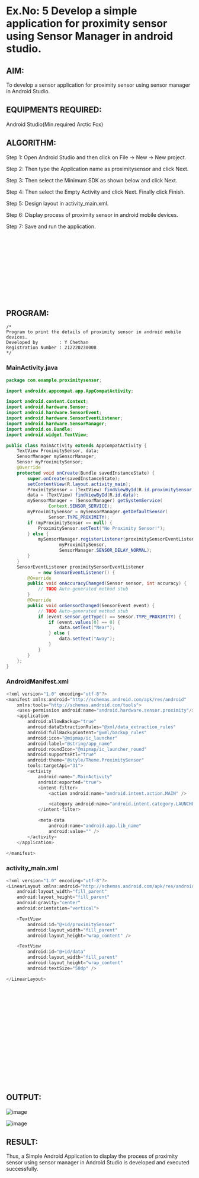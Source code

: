 # Ex.No: 5 Develop a simple application for proximity sensor using Sensor Manager in android studio.


## AIM:

To develop a sensor application for proximity sensor using sensor manager in Android Studio.

## EQUIPMENTS REQUIRED:

Android Studio(Min.required Arctic Fox)

## ALGORITHM:

Step 1: Open Android Studio and then click on File -> New -> New project.

Step 2: Then type the Application name as proximitysensor and click Next. 

Step 3: Then select the Minimum SDK as shown below and click Next.

Step 4: Then select the Empty Activity and click Next. Finally click Finish.

Step 5: Design layout in activity_main.xml.

Step 6: Display process of proximity sensor in android mobile devices.

Step 7: Save and run the application.

<br><br><br><br><br><br><br><br><br><br>

## PROGRAM:
```
/*
Program to print the details of proximity sensor in android mobile devices.
Developed by        : Y Chethan
Registration Number : 212220230008
*/
```
### MainActivity.java
```java
package com.example.proximitysensor;

import androidx.appcompat.app.AppCompatActivity;

import android.content.Context;
import android.hardware.Sensor;
import android.hardware.SensorEvent;
import android.hardware.SensorEventListener;
import android.hardware.SensorManager;
import android.os.Bundle;
import android.widget.TextView;

public class MainActivity extends AppCompatActivity {
    TextView ProximitySensor, data;
    SensorManager mySensorManager;
    Sensor myProximitySensor;
    @Override
    protected void onCreate(Bundle savedInstanceState) {
        super.onCreate(savedInstanceState);
        setContentView(R.layout.activity_main);
        ProximitySensor = (TextView) findViewById(R.id.proximitySensor);
        data = (TextView) findViewById(R.id.data);
        mySensorManager = (SensorManager) getSystemService(
                Context.SENSOR_SERVICE);
        myProximitySensor = mySensorManager.getDefaultSensor(
                Sensor.TYPE_PROXIMITY);
        if (myProximitySensor == null) {
            ProximitySensor.setText("No Proximity Sensor!");
        } else {
            mySensorManager.registerListener(proximitySensorEventListener,
                    myProximitySensor,
                    SensorManager.SENSOR_DELAY_NORMAL);
        }
    }
    SensorEventListener proximitySensorEventListener
            = new SensorEventListener() {
        @Override
        public void onAccuracyChanged(Sensor sensor, int accuracy) {
            // TODO Auto-generated method stub
        }
        @Override
        public void onSensorChanged(SensorEvent event) {
            // TODO Auto-generated method stub
            if (event.sensor.getType() == Sensor.TYPE_PROXIMITY) {
                if (event.values[0] == 0) {
                    data.setText("Near");
                } else {
                    data.setText("Away");
                }
            }
        }
    };
}

```
### AndroidManifest.xml
```java
<?xml version="1.0" encoding="utf-8"?>
<manifest xmlns:android="http://schemas.android.com/apk/res/android"
    xmlns:tools="http://schemas.android.com/tools">
    <uses-permission android:name="android.hardware.sensor.proximity"/>
    <application
        android:allowBackup="true"
        android:dataExtractionRules="@xml/data_extraction_rules"
        android:fullBackupContent="@xml/backup_rules"
        android:icon="@mipmap/ic_launcher"
        android:label="@string/app_name"
        android:roundIcon="@mipmap/ic_launcher_round"
        android:supportsRtl="true"
        android:theme="@style/Theme.ProximitySensor"
        tools:targetApi="31">
        <activity
            android:name=".MainActivity"
            android:exported="true">
            <intent-filter>
                <action android:name="android.intent.action.MAIN" />

                <category android:name="android.intent.category.LAUNCHER" />
            </intent-filter>

            <meta-data
                android:name="android.app.lib_name"
                android:value="" />
        </activity>
    </application>

</manifest>
```
### activity_main.xml
```java
<?xml version="1.0" encoding="utf-8"?>
<LinearLayout xmlns:android="http://schemas.android.com/apk/res/android"
    android:layout_width="fill_parent"
    android:layout_height="fill_parent"
    android:gravity="center"
    android:orientation="vertical">

    <TextView
        android:id="@+id/proximitySensor"
        android:layout_width="fill_parent"
        android:layout_height="wrap_content" />

    <TextView
        android:id="@+id/data"
        android:layout_width="fill_parent"
        android:layout_height="wrap_content"
        android:textSize="50dp" />

</LinearLayout>
```
<br><br><br><br><br><br><br><br><br><br><br><br><br><br><br>
## OUTPUT:
![image](https://user-images.githubusercontent.com/65499285/200177179-43e70d7f-1834-4138-99df-cc8ce5120221.png)

![image](https://user-images.githubusercontent.com/65499285/200177206-bb7a4585-7948-499c-937a-e44ad2fe75fc.png)

## RESULT:
Thus, a Simple Android Application to display the process of proximity sensor using sensor manager in Android Studio is developed and executed successfully.
